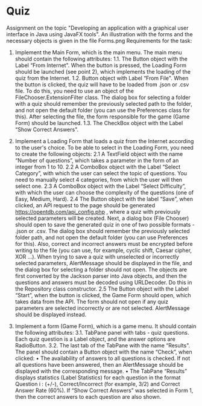 # Quiz
Assignment on the topic "Developing an application with a graphical user interface in Java using JavaFX tools".
An illustration with the forms and the necessary objects is given in the file Forms.png
Requirements for the task:

1. Implement the Main Form, which is the main menu. The main menu should contain the following attributes:
1.1. The Button object with the Label “From Internet". When the button is pressed, the Loading Form should be launched (see point 2), which implements the loading of the quiz from the Internet. 
1.2. Button object with Label “From File". When the button is clicked, the quiz will have to be loaded from .json or .csv file. To do this, you need to use an object of the FileChooser.ExtensionFilter class. The dialog box for selecting a folder with a quiz should remember the previously selected path to the folder, and not open the default folder (you can use the Preferences class for this). After selecting the file, the form responsible for the game (Game Form) should be launched.
1.3. The CheckBox object with the Label “Show Correct Answers".

2. Implement a Loading Form that loads a quiz from the Internet according to the user's choice. To be able to select in the Loading Form, you need to create the following objects:
2.1 A TextField object with the name “Number of questions”, which takes a parameter in the form of an integer from 1 to 10.
2.2 A ComboBox object with the Label “Select Category”, with which the user can select the topic of questions. You need to manually select 4 categories, from which the user will then select one. 
2.3 A ComboBox object with the Label “Select Difficulty”, with which the user can choose the complexity of the questions (one of Easy, Medium, Hard). 
2.4 The Button object with the label “Save”, when clicked, an API request to the page should be generated https://opentdb.com/api_config.php , where a quiz with previously selected parameters will be created. Next, a dialog box (File Chooser) should open to save the generated quiz in one of two possible formats - .json or .csv. The dialog box should remember the previously selected folder path, and not open the default folder (you can use Preferences for this). Also, correct and incorrect answers must be encrypted before writing to the file (you can use, for example, cyclic shift, Caesar cipher, XOR ...). When trying to save a quiz with unselected or incorrectly selected parameters, AlertMessage should be displayed in the file, and the dialog box for selecting a folder should not open.  The objects are first converted by the Jackson parser into Java objects, and then the questions and answers must be decoded using URLDecoder. Do this in the Repository class constructor.
2.5 The Button object with the Label “Start”, when the button is clicked, the Game Form should open, which takes data from the API.  The form should not open if any quiz parameters are selected incorrectly or are not selected. AlertMessage should be displayed instead.

3. Implement a form (Game Form), which is a game menu. It should contain the following attributes:
3.1. TabPane panel with tabs - quiz questions. Each quiz question is a Label object, and the answer options are RadioButton.
3.2. The last tab of the TabPane with the name “Results". The panel should contain a Button object with the name “Check”, when clicked:
• The availability of answers to all questions is checked. If not all questions have been answered, then an AlertMessage should be displayed with the corresponding message.
• The TabPane “Results” displays statistics (Label Statistics) for each question in the format Question i : (+/-), Correct/Incorrect (for example, 3/2) and Correct Answer Rate (60%). If “Show Correct Answers” was selected in Form 1, then the correct answers to each question are also shown.
